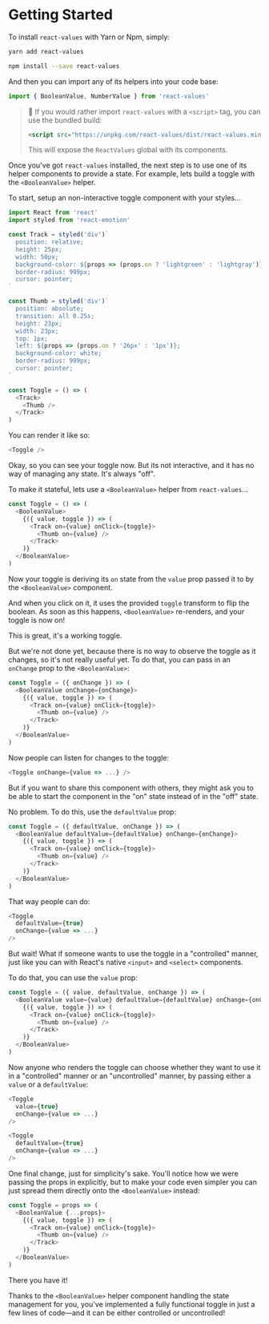 # Getting Started

To install `react-values` with Yarn or Npm, simply:

```bash
yarn add react-values
```

```bash
npm install --save react-values
```

And then you can import any of its helpers into your code base:

```js
import { BooleanValue, NumberValue } from 'react-values'
```

> 🤖 If you would rather import `react-values` with a `<script>` tag, you can use the bundled build:
>
> ```html
> <script src="https://unpkg.com/react-values/dist/react-values.min.js"></script>
> ```
>
> This will expose the `ReactValues` global with its components.

Once you've got `react-values` installed, the next step is to use one of its helper components to provide a state. For example, lets build a toggle with the `<BooleanValue>` helper.

To start, setup an non-interactive toggle component with your styles...

```js
import React from 'react'
import styled from 'react-emotion'

const Track = styled('div')`
  position: relative;
  height: 25px;
  width: 50px;
  background-color: ${props => (props.on ? 'lightgreen' : 'lightgray')};
  border-radius: 999px;
  cursor: pointer;
`

const Thumb = styled('div')`
  position: absolute;
  transition: all 0.25s;
  height: 23px;
  width: 23px;
  top: 1px;
  left: ${props => (props.on ? '26px' : '1px')};
  background-color: white;
  border-radius: 999px;
  cursor: pointer;
`

const Toggle = () => (
  <Track>
    <Thumb />
  </Track>
)
```

You can render it like so:

```js
<Toggle />
```

Okay, so you can see your toggle now. But its not interactive, and it has no way of managing any state. It's always "off".

To make it stateful, lets use a `<BooleanValue>` helper from `react-values`...

```js
const Toggle = () => (
  <BooleanValue>
    {({ value, toggle }) => (
      <Track on={value} onClick={toggle}>
        <Thumb on={value} />
      </Track>
    )}
  </BooleanValue>
)
```

Now your toggle is deriving its `on` state from the `value` prop passed it to by the `<BooleanValue>` component.

And when you click on it, it uses the provided `toggle` transform to flip the boolean. As soon as this happens, `<BooleanValue>` re-renders, and your toggle is now on!

This is great, it's a working toggle.

But we're not done yet, because there is no way to observe the toggle as it changes, so it's not really useful yet. To do that, you can pass in an `onChange` prop to the `<BooleanValue>`:

```js
const Toggle = ({ onChange }) => (
  <BooleanValue onChange={onChange}>
    {({ value, toggle }) => (
      <Track on={value} onClick={toggle}>
        <Thumb on={value} />
      </Track>
    )}
  </BooleanValue>
)
```

Now people can listen for changes to the toggle:

```js
<Toggle onChange={value => ...} />
```

But if you want to share this component with others, they might ask you to be able to start the component in the "on" state instead of in the "off" state.

No problem. To do this, use the `defaultValue` prop:

```js
const Toggle = ({ defaultValue, onChange }) => (
  <BooleanValue defaultValue={defaultValue} onChange={onChange}>
    {({ value, toggle }) => (
      <Track on={value} onClick={toggle}>
        <Thumb on={value} />
      </Track>
    )}
  </BooleanValue>
)
```

That way people can do:

```js
<Toggle
  defaultValue={true}
  onChange={value => ...}
/>
```

But wait! What if someone wants to use the toggle in a "controlled" manner, just like you can with React's native `<input>` and `<select>` components.

To do that, you can use the `value` prop:

```js
const Toggle = ({ value, defaultValue, onChange }) => (
  <BooleanValue value={value} defaultValue={defaultValue} onChange={onChange}>
    {({ value, toggle }) => (
      <Track on={value} onClick={toggle}>
        <Thumb on={value} />
      </Track>
    )}
  </BooleanValue>
)
```

Now anyone who renders the toggle can choose whether they want to use it in a "controlled" manner or an "uncontrolled" manner, by passing either a `value` or a `defaultValue`:

```js
<Toggle
  value={true}
  onChange={value => ...}
/>

<Toggle
  defaultValue={true}
  onChange={value => ...}
/>
```

One final change, just for simplicity's sake. You'll notice how we were passing the props in explicitly, but to make your code even simpler you can just spread them directly onto the `<BooleanValue>` instead:

```js
const Toggle = props => (
  <BooleanValue {...props}>
    {({ value, toggle }) => (
      <Track on={value} onClick={toggle}>
        <Thumb on={value} />
      </Track>
    )}
  </BooleanValue>
)
```

There you have it!

Thanks to the `<BooleanValue>` helper component handling the state management for you, you've implemented a fully functional toggle in just a few lines of code—and it can be either controlled or uncontrolled!
